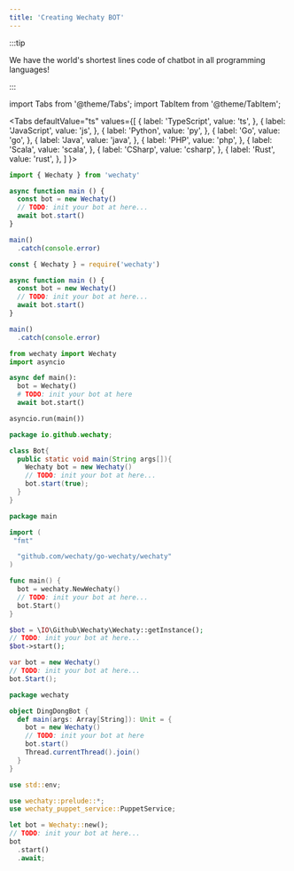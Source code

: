 ```yaml
---
title: 'Creating Wechaty BOT'
---
```


:::tip

We have the world's shortest lines code of chatbot in all programming languages!

:::

import Tabs from '@theme/Tabs';
import TabItem from '@theme/TabItem';

<Tabs
  defaultValue="ts"
  values={[
    { label: 'TypeScript',  value: 'ts', },
    { label: 'JavaScript',  value: 'js', },
    { label: 'Python',      value: 'py', },
    { label: 'Go',          value: 'go', },
    { label: 'Java',        value: 'java', },
    { label: 'PHP',         value: 'php', },
    { label: 'Scala',       value: 'scala', },
    { label: 'CSharp',      value: 'csharp', },
    { label: 'Rust',        value: 'rust', },
  ]
}>

<TabItem value="ts">

```ts
import { Wechaty } from 'wechaty'

async function main () {
  const bot = new Wechaty()
  // TODO: init your bot at here...
  await bot.start()
}

main()
  .catch(console.error)
```

</TabItem>
<TabItem value="js">

```js
const { Wechaty } = require('wechaty')

async function main () {
  const bot = new Wechaty()
  // TODO: init your bot at here...
  await bot.start()
}

main()
  .catch(console.error)
```

</TabItem>
<TabItem value="py">

```py
from wechaty import Wechaty
import asyncio

async def main():
  bot = Wechaty()
  # TODO: init your bot at here
  await bot.start()

asyncio.run(main())
```

</TabItem>
<TabItem value="java">

```java
package io.github.wechaty;

class Bot{
  public static void main(String args[]){
    Wechaty bot = new Wechaty()
    // TODO: init your bot at here...
    bot.start(true);
  }
}
```

</TabItem>
<TabItem value="go">

```go
package main

import (
 "fmt"

  "github.com/wechaty/go-wechaty/wechaty"
)

func main() {
  bot = wechaty.NewWechaty()
  // TODO: init your bot at here...
  bot.Start()
}
```

</TabItem>
<TabItem value="php">

```php
$bot = \IO\Github\Wechaty\Wechaty::getInstance();
// TODO: init your bot at here...
$bot->start();
```

</TabItem>

<TabItem value="csharp">

```csharp
var bot = new Wechaty()
// TODO: init your bot at here...
bot.Start();
```

</TabItem>
<TabItem value="scala">

```scala
package wechaty

object DingDongBot {
  def main(args: Array[String]): Unit = {
    bot = new Wechaty()
    // TODO: init your bot at here
    bot.start()
    Thread.currentThread().join()
  }
}
```

</TabItem>

<TabItem value="rust">

```rust
use std::env;

use wechaty::prelude::*;
use wechaty_puppet_service::PuppetService;

let bot = Wechaty::new();
// TODO: init your bot at here...
bot
  .start()
  .await;
```

</TabItem>
</Tabs>
